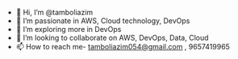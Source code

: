 - 👋 Hi, I’m @tamboliazim
- 👀 I’m passionate in AWS, Cloud technology, DevOps
- 🌱 I’m exploring more in DevOps 
- 💞️ I’m looking to collaborate on AWS, DevOps, Data, Cloud
- 📫 How to reach me- tamboliazim054@gmail.com , 9657419965

<!---
tamboliazim/tamboliazim is a ✨ special ✨ repository because its `README.md` (this file) appears on your GitHub profile.
You can click the Preview link to take a look at your changes.
--->

